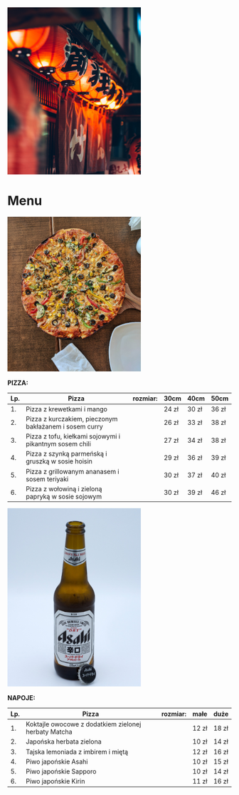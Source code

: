 <img src="katalog z grafikami/audrey-mari-HvhinFxq4_s-unsplash.jpg" width=300>

# Menu

<img src="katalog z grafikami/rahul-upadhyay-yDKHJxfiWDk-unsplash.jpg" width=300>

**PIZZA:**

|Lp.|Pizza                                                      |rozmiar:    |30cm   |40cm   |50cm   |
|---|-----------------------------------------------------------|------------|-------|-------|-------|
|1. | Pizza z krewetkami i mango                                |            |24 zł  |30 zł  |36 zł  |
|2. | Pizza z kurczakiem, pieczonym bakłażanem i sosem curry    |            |26 zł  |33 zł  |38 zł  |
|3. | Pizza z tofu, kiełkami sojowymi i pikantnym sosem chili   |            |27 zł  |34 zł  |38 zł  |
|4. | Pizza z szynką parmeńską i gruszką w sosie hoisin         |            |29 zł  |36 zł  |39 zł  |
|5. | Pizza z grillowanym ananasem i sosem teriyaki             |            |30 zł  |37 zł  |40 zł  |
|6. | Pizza z wołowiną i zieloną papryką w sosie sojowym        |            |30 zł  |39 zł  |46 zł  |

<img src="katalog z grafikami/elliott-collins-_C4AHSV22hw-unsplash.jpg" width=300>

**NAPOJE:**

|Lp.|Pizza                                                      |rozmiar:    |małe   |duże   |
|---|-----------------------------------------------------------|------------|-------|-------|
|1. | Koktajle owocowe z dodatkiem zielonej herbaty Matcha      |            |12 zł  |18 zł  |
|2. | Japońska herbata zielona                                  |            |10 zł  |14 zł  |
|3. | Tajska lemoniada z imbirem i miętą                        |            |12 zł  |16 zł  |
|4. | Piwo japońskie Asahi                                      |            |10 zł  |15 zł  |
|5. | Piwo japońskie Sapporo                                    |            |10 zł  |14 zł  |
|6. | Piwo japońskie Kirin                                      |            |11 zł  |16 zł  |

